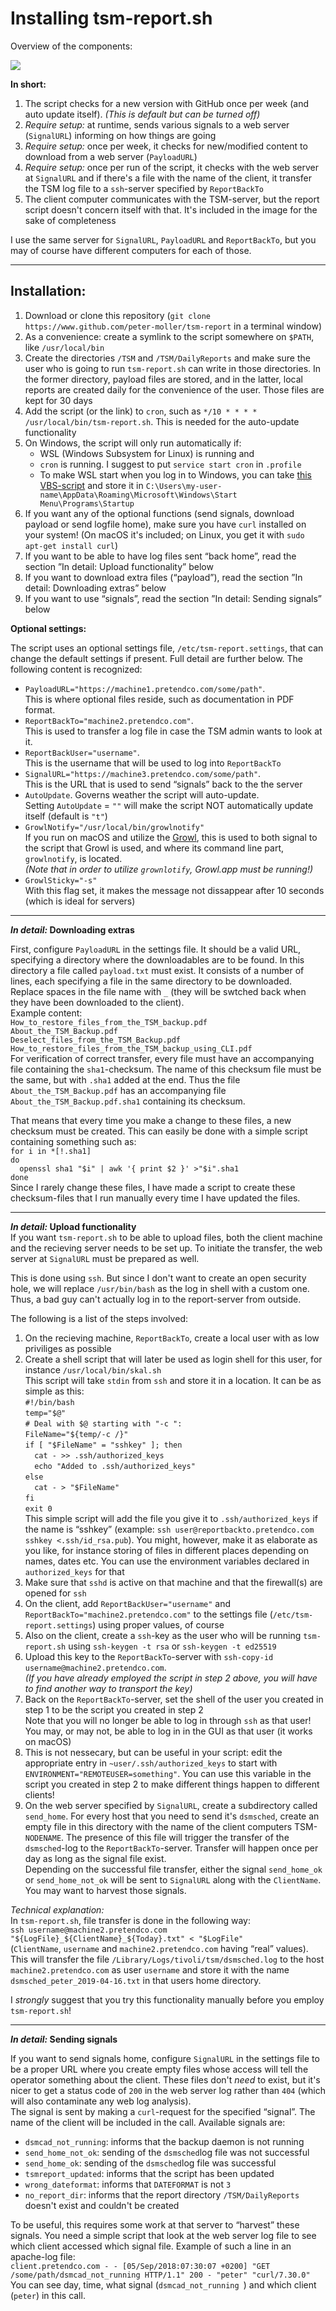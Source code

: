# Installing tsm-report.sh
Overview of the components:

![](overview.png)

**In short:**

1. The script checks for a new version with GitHub once per week (and auto update itself). *(This is default but can be turned off)*
2. *Require setup:* at runtime, sends various signals to a web server (`SignalURL`) informing on how things are going
3. *Require setup:* once per week, it checks for new/modified content to download from a web server (`PayloadURL`)
4. *Require setup:* once per run of the script, it checks with the web server at `SignalURL` and if there's a file with the name of the client, it transfer the TSM log file to a `ssh`-server specified by `ReportBackTo`
5. The client computer communicates with the TSM-server, but the report script doesn't concern itself with that. It's included in the image for the sake of completeness

I use the same server for `SignalURL`, `PayloadURL` and `ReportBackTo`, but you may of course have different computers for each of those.

-----

## Installation:

1. Download or clone this repository (`git clone https://www.github.com/peter-moller/tsm-report` in a terminal window)
2. As a convenience: create a symlink to the script somewhere on `$PATH`, like `/usr/local/bin`
3. Create the directories `/TSM` and `/TSM/DailyReports` and make sure the user who is going to run `tsm-report.sh` can write in those directories. In the former directory, payload files are stored, and in the latter, local reports are created daily for the convenience of the user. Those files are kept for 30 days
4. Add the script (or the link) to `cron`, such as `*/10 * * * * /usr/local/bin/tsm-report.sh`. This is needed for the auto-update functionality
5. On Windows, the script will only run automatically if:
   * WSL (Windows Subsystem for Linux) is running and
   * `cron` is running. I suggest to put `service start cron` in `.profile`
   * To make WSL start when you log in to Windows, you can take [this VBS-script](https://gist.github.com/leonelsr/cde77574519eb1fd672bc9690e01257e) and store it in `C:\Users\my-user-name\AppData\Roaming\Microsoft\Windows\Start Menu\Programs\Startup`
6. If you want any of the optional functions (send signals, download payload or send logfile home), make sure you have `curl` installed on your system! (On macOS it's included; on Linux, you get it with `sudo apt-get install curl`)
7. If you want to be able to have log files sent “back home”, read the section ”In detail: Upload functionality” below
8. If you want to download extra files (“payload”), read the section ”In detail: Downloading extras” below
9. If you want to use “signals”, read the section ”In detail: Sending signals” below


**Optional settings:**

The script uses an optional settings file, `/etc/tsm-report.settings`, that can change the default settings if present. Full detail are further below. The following content is recognized:

*  `PayloadURL="https://machine1.pretendco.com/some/path"`.  
   This is where optional files reside, such as documentation in PDF format.
*  `ReportBackTo="machine2.pretendco.com"`.  
   This is used to transfer a log file in case the TSM admin wants to look at it. 
*  `ReportBackUser="username"`.  
   This is the username that will be used to log into `ReportBackTo`
*  `SignalURL="https://machine3.pretendco.com/some/path"`.  
   This is the URL that is used to send “signals” back to the the server  
*  `AutoUpdate`. Governs weather the script will auto-update.  
   Setting `AutoUpdate` = `""` will make the script NOT automatically update itself (default is `"t"`)
*  `GrowlNotify="/usr/local/bin/growlnotify"`  
   If you run on macOS and utilize the [Growl](http://growl.info), this is used to both signal to the script that Growl is used, and where its command line part, `growlnotify`, is located.  
   *(Note that in order to utilize `grownlotify`, Growl.app must be running!)*
*  `GrowlSticky="-s"`  
   With this flag set, it makes the message not dissappear after 10 seconds (which is ideal for servers)


-----

**_In detail:_ Downloading extras**

First, configure `PayloadURL` in the settings file. It should be a valid URL, specifying a directory where the downloadables are to be found. In this directory a file called `payload.txt` must exist. It consists of a number of lines, each specifying a file in the same directory to be downloaded. Replace spaces in the file name with `_` (they will be swtched back when they have been downloaded to the client).  
Example content:  
`How_to_restore_files_from_the_TSM_backup.pdf`  
`About_the_TSM_Backup.pdf`  
`Deselect_files_from_the_TSM_Backup.pdf`  
`How_to_restore_files_from_the_TSM_backup_using_CLI.pdf`  
For verification of correct transfer, every file must have an accompanying file containing the `sha1`-checksum. The name of this checksum file must be the same, but with `.sha1` added at the end. Thus the file `About_the_TSM_Backup.pdf` has an accompanying file `About_the_TSM_Backup.pdf.sha1` containing its checksum. 

That means that every time you make a change to these files, a new checksum must be created. This can easily be done with a simple script containing something such as:  
`for i in *[!.sha1]`  
`do`  
`  openssl sha1 "$i" | awk '{ print $2 }' >"$i".sha1`  
`done`  
Since I rarely change these files, I have made a script to create these checksum-files that I run manually every time I have updated the files.

-----

**_In detail:_ Upload functionality**  
If you want `tsm-report.sh` to be able to upload files, both the client machine and the recieving server needs to be set up. To initiate the transfer, the web server at `SignalURL` must be prepared as well. 

This is done using `ssh`. But since I don't want to create an open security hole, we will replace `/usr/bin/bash` as the log in shell with a custom one. Thus, a bad guy can't actually log in to the report-server from outside.

The following is a list of the steps involved:  

1. On the recieving machine, `ReportBackTo`, create a local user with as low priviliges as possible
2. Create a shell script that will later be used as login shell for this user, for instance `/usr/local/bin/skal.sh`  
   This script will take `stdin` from `ssh` and store it in a location. It can be as simple as this:  
   `#!/bin/bash`  
   `temp="$@"`  
   `# Deal with $@ starting with "-c ":`  
   `FileName="${temp/-c /}"`  
   `if [ "$FileName" = "sshkey" ]; then`  
   `  cat - >> .ssh/authorized_keys`  
   `  echo "Added to .ssh/authorized_keys"`  
   `else`  
   `  cat - > "$FileName"`  
   `fi`  
   `exit 0`  
   This simple script will add the file you give it to `.ssh/authorized_keys` if the name is “sshkey” (example: `ssh user@reportbackto.pretendco.com sshkey <.ssh/id_rsa.pub`). You might, however, make it as elaborate as you like, for instance storing of files in different places depending on names, dates etc. You can use the environment variables declared in `authorized_keys` for that
3. Make sure that `sshd` is active on that machine and that the firewall(s) are opened for `ssh`
4. On the client, add `ReportBackUser="username"` and `ReportBackTo="machine2.pretendco.com"` to the settings file (`/etc/tsm-report.settings`) using proper values, of course
5. Also on the client, create a `ssh`-key as the user who will be running `tsm-report.sh` using `ssh-keygen -t rsa` or `ssh-keygen -t ed25519`
6. Upload this key to the `ReportBackTo`-server with `ssh-copy-id username@machine2.pretendco.com`.  
   *(If you have already employed the script in step 2 above, you will have to find another way to transport the key)*
7. Back on the `ReportBackTo`-server, set the shell of the user you created in step 1 to be the script you created in step 2  
   Note that you will no longer be able to log in through `ssh` as that user! You may, or may not, be able to log in in the GUI as that user (it works on macOS)
8. This is not nessecary, but can be useful in your script: edit the appropriate entry in `~user/.ssh/authorized_keys` to start with `ENVIRONMENT="REMOTEUSER=something"`. You can use this variable in the script you created in step 2 to make different things happen to different clients!
9. On the web server specified by `SignalURL`, create a subdirectory called `send_home`. For every host that you need to send it's `dsmsched`, create an empty file in this directory with the name of the client computers TSM-`NODENAME`. The presence of this file will trigger the transfer of the `dsmsched`-log to the `ReportBackTo`-server. Transfer will happen once per day as long as the signal file exist.  
   Depending on the successful file transfer, either the signal `send_home_ok` or `send_home_not_ok` will be sent to `SignalURL` along with the `ClientName`. You may want to harvest those signals.

*Technical explanation:*  
In `tsm-report.sh`, file transfer is done in the following way:  
`ssh username@machine2.pretendco.com "${LogFile}_${ClientName}_${Today}.txt" < "$LogFile"`  
(`ClientName`, `username` and `machine2.pretendco.com` having “real” values).  
This will transfer the file `/Library/Logs/tivoli/tsm/dsmsched.log` to the host `machine2.pretendco.com` as user `username` and store it with the name `dsmsched_peter_2019-04-16.txt` in that users home directory.

I *strongly* suggest that you try this functionality manually before you employ `tsm-report.sh`!

-----

**_In detail:_ Sending signals**

If you want to send signals home, configure `SignalURL` in the settings file to be a proper URL where you create empty files whose access will tell the operator something about the client. These files don't *need* to exist, but it's nicer to get a status code of `200` in the web server log rather than `404` (which will also contaminate any web log analysis).  
The signal is sent by making a `curl`-request for the specified “signal”. The name of the client will be included in the call. Available signals are:

* `dsmcad_not_running`: informs that the backup daemon is not running
* `send_home_not_ok`: sending of the `dsmsched`log file was not successful
* `send_home_ok`: sending of the `dsmsched`log file was successful
* `tsmreport_updated`: informs that the script has been updated
* `wrong_dateformat`: informs that `DATEFORMAT` is not `3`
* `no_report_dir`: informs that the report directory `/TSM/DailyReports` doesn't exist and couldn't be created

To be useful, this requires some work at that server to “harvest” these signals. You need a simple script that look at the web server log file to see which client accessed which signal file. Example of such a line in an apache-log file:  
`client.pretendco.com - - [05/Sep/2018:07:30:07 +0200] "GET /some/path/dsmcad_not_running HTTP/1.1" 200 - "peter" "curl/7.30.0"`  
You can see day, time, what signal (`dsmcad_not_running `) and which client (`peter`) in this call.
